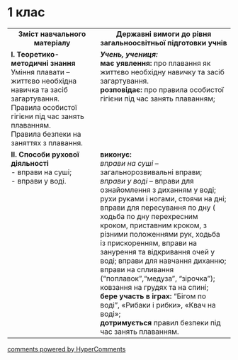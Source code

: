 <div id="hypercomments_widget" class="js-hypercomments-widget invisible"></div>

# 1 клас

<table>
  <tr>
    <td width="40%" align="center"><b>Зміст навчального матеріалу</b></td>
    <td width="60%" align="center"><b>Державні вимоги до рівня загальноосвітньої підготовки учнів</b></td>
  </tr>
  <tr>
<td width="40%" style="vertical-align:top !important;">
<b>І. Теоретико-методичні знання</b><br>
Уміння плавати – життєво  необхідна навичка та засіб загартування.<br> 
Правила особистої гігієни під час занять плаванням.<br>
Правила безпеки на заняттях з плавання.<br>
</td> 
<td width="60%" style="vertical-align:top !important;">
<i><b>Учень, учениця:</b></i><br>
<b>має уявлення:</b> про плавання як життєво  необхідну навичку та засіб загартування. <br>
<b>розповідає:</b> про правила особистої гігієни під час занять плаванням;
  </td>
  </tr>
    <tr>
<td width="40%" style="vertical-align:top !important;">
<b>ІІ. Способи рухової діяльності</b><br>
- вправи на суші;<br>
- вправи у  воді.<br>
</td> 
<td width="60%" style="vertical-align:top !important;">
<b>виконує:</b> <br>
<i>вправи на суші</i> – загальнорозвивальні вправи; <br>
<i>вправи у  воді</i> – вправи для ознайомлення з диханням у воді; рухи руками і ногами, стоячи на дні; вправи для пересування по дну ( ходьба по дну перехресним кроком, приставним кроком, з різними положеннями рук, ходьба із прискоренням,  вправи на занурення та відкривання очей у воді; вправи для навчання диханню; вправи на спливання (“поплавок”,“медуза”, “зірочка”); ковзання на грудях та на спині;<br>
<b>бере участь в іграх:</b> “Бігом по воді”, «Рибаки і рибки», «Квач на воді»;<br>
<b>дотримується</b> правил безпеки під час занять плаванням.
  </td>
  </tr>
</table>

<div class="js-hypercomments-container">
<a href="http://hypercomments.com" class="hc-link" title="comments widget">comments powered by HyperComments</a>
</div>